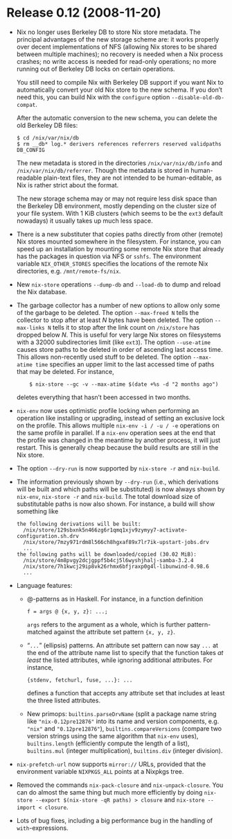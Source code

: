 # Release 0.12 (2008-11-20)

  - Nix no longer uses Berkeley DB to store Nix store metadata. The
    principal advantages of the new storage scheme are: it works
    properly over decent implementations of NFS (allowing Nix stores to
    be shared between multiple machines); no recovery is needed when a
    Nix process crashes; no write access is needed for read-only
    operations; no more running out of Berkeley DB locks on certain
    operations.

    You still need to compile Nix with Berkeley DB support if you want
    Nix to automatically convert your old Nix store to the new schema.
    If you don’t need this, you can build Nix with the `configure`
    option `--disable-old-db-compat`.

    After the automatic conversion to the new schema, you can delete the
    old Berkeley DB files:

        $ cd /nix/var/nix/db
        $ rm __db* log.* derivers references referrers reserved validpaths DB_CONFIG

    The new metadata is stored in the directories `/nix/var/nix/db/info`
    and `/nix/var/nix/db/referrer`. Though the metadata is stored in
    human-readable plain-text files, they are not intended to be
    human-editable, as Nix is rather strict about the format.

    The new storage schema may or may not require less disk space than
    the Berkeley DB environment, mostly depending on the cluster size of
    your file system. With 1 KiB clusters (which seems to be the `ext3`
    default nowadays) it usually takes up much less space.

  - There is a new substituter that copies paths directly from other
    (remote) Nix stores mounted somewhere in the filesystem. For
    instance, you can speed up an installation by mounting some remote
    Nix store that already has the packages in question via NFS or
    `sshfs`. The environment variable `NIX_OTHER_STORES` specifies the
    locations of the remote Nix directories, e.g. `/mnt/remote-fs/nix`.

  - New `nix-store` operations `--dump-db` and `--load-db` to dump and
    reload the Nix database.

  - The garbage collector has a number of new options to allow only some
    of the garbage to be deleted. The option `--max-freed N` tells the
    collector to stop after at least *N* bytes have been deleted. The
    option `--max-links
            N` tells it to stop after the link count on `/nix/store` has dropped
    below *N*. This is useful for very large Nix stores on filesystems
    with a 32000 subdirectories limit (like `ext3`). The option
    `--use-atime` causes store paths to be deleted in order of ascending
    last access time. This allows non-recently used stuff to be deleted.
    The option `--max-atime time` specifies an upper limit to the last
    accessed time of paths that may be deleted. For instance,

    ```
        $ nix-store --gc -v --max-atime $(date +%s -d "2 months ago")
    ```

    deletes everything that hasn’t been accessed in two months.

  - `nix-env` now uses optimistic profile locking when performing an
    operation like installing or upgrading, instead of setting an
    exclusive lock on the profile. This allows multiple `nix-env -i / -u
    / -e` operations on the same profile in parallel. If a `nix-env`
    operation sees at the end that the profile was changed in the
    meantime by another process, it will just restart. This is generally
    cheap because the build results are still in the Nix store.

  - The option `--dry-run` is now supported by `nix-store -r` and
    `nix-build`.

  - The information previously shown by `--dry-run` (i.e., which
    derivations will be built and which paths will be substituted) is
    now always shown by `nix-env`, `nix-store -r` and `nix-build`. The
    total download size of substitutable paths is now also shown. For
    instance, a build will show something like

        the following derivations will be built:
          /nix/store/129sbxnk5n466zg6r1qmq1xjv9zymyy7-activate-configuration.sh.drv
          /nix/store/7mzy971rdm8l566ch8hgxaf89x7lr7ik-upstart-jobs.drv
          ...
        the following paths will be downloaded/copied (30.02 MiB):
          /nix/store/4m8pvgy2dcjgppf5b4cj5l6wyshjhalj-samba-3.2.4
          /nix/store/7h1kwcj29ip8vk26rhmx6bfjraxp0g4l-libunwind-0.98.6
          ...

  - Language features:

      - @-patterns as in Haskell. For instance, in a function definition

            f = args @ {x, y, z}: ...;

        `args` refers to the argument as a whole, which is further
        pattern-matched against the attribute set pattern `{x, y, z}`.

      - “`...`” (ellipsis) patterns. An attribute set pattern can now
        say `...` at the end of the attribute name list to specify that
        the function takes *at least* the listed attributes, while
        ignoring additional attributes. For instance,

            {stdenv, fetchurl, fuse, ...}: ...

        defines a function that accepts any attribute set that includes
        at least the three listed attributes.

      - New primops: `builtins.parseDrvName` (split a package name
        string like `"nix-0.12pre12876"` into its name and version
        components, e.g. `"nix"` and `"0.12pre12876"`),
        `builtins.compareVersions` (compare two version strings using
        the same algorithm that `nix-env` uses), `builtins.length`
        (efficiently compute the length of a list), `builtins.mul`
        (integer multiplication), `builtins.div` (integer division).

  - `nix-prefetch-url` now supports `mirror://` URLs, provided that the
    environment variable `NIXPKGS_ALL` points at a Nixpkgs tree.

  - Removed the commands `nix-pack-closure` and `nix-unpack-closure`.
    You can do almost the same thing but much more efficiently by doing
    `nix-store --export
            $(nix-store -qR paths) > closure` and `nix-store --import <
            closure`.

  - Lots of bug fixes, including a big performance bug in the handling
    of `with`-expressions.
